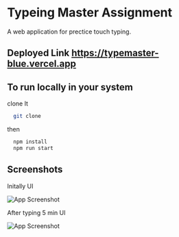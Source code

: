 
# Typeing Master Assignment

A  web application for prectice touch typing.

## Deployed Link https://typemaster-blue.vercel.app

## To run locally in your system

clone It

```bash
  git clone 
```
then 
```bash
  npm install
  npm run start
```
## Screenshots

Initally UI 

![App Screenshot](https://i.ibb.co/1L8TCgF/Screenshot-2023-05-27-121149.png)

After typing 5 min UI 

![App Screenshot](https://i.ibb.co/hmq74d0/Screenshot-2023-05-27-123601.png)

